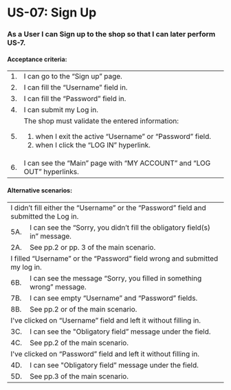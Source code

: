 # US-07: Sign Up

### As a User I can Sign up to the shop so that I can later perform US-7.

#### **Acceptance criteria:**

<table>
    <tr>
        <td>1.</td>
        <td> I can go to the “Sign up” page.</td>
    </tr>
    <tr>
        <td>2.</td>
        <td>I can fill the “Username” field in.</td>
    </tr>
    <tr>
        <td>3.</td>
        <td>I can fill the “Password” field in.</td>
    </tr>
    <tr>
        <td>4.</td>
        <td> I can submit my Log in.</td>
    </tr>
    <tr>
        <td>5.</td>
        <td> The shop must validate the entered information:
            <ol>
                <li>when I exit the active “Username” or “Password” field.</li>
                <li>when I click the “LOG IN” hyperlink. </li>
            </ol></td>
    </tr>
<tr>
        <td>6.</td>
        <td>I can see the “Main” page with “MY ACCOUNT” and “LOG OUT” hyperlinks.</td>
    </tr>
</table>

#### **Alternative scenarios:**

<table>
    <tr>
        <td colspan="2">
I didn’t fill either the “Username” or the “Password” field and submitted the Log in.</td>
    </tr>
    <tr>
        <td>5A.</td>
        <td> I can see the “Sorry, you didn’t fill the obligatory field(s) in” message.</td>
    </tr>
    <tr>
        <td>2A.</td>
        <td>See pp.2 or pp. 3 of the main scenario.</td>
    </tr>
    <tr>
        <td colspan="2"> I filled “Username” or the “Password” field wrong and submitted my log in. </td>
    </tr>
    <tr>
        <td>6B.</td>
        <td> I can see the message “Sorry, you filled in something wrong” message.</td>
    </tr>
    <tr>
        <td>7B.</td>
        <td>I can see empty “Username” and “Password” fields. </td>
    </tr>
       <tr>
        <td>8B.</td>
        <td>See pp.2 or of the main scenario.</td>
    </tr>
    <tr>
        <td colspan="2"> I've clicked on “Username” field and left it without filling in. </td>
    </tr>
    <tr>
        <td>3C.</td>
        <td>I can see the "Obligatory field” message under the field.</td>
    </tr>
    <tr>
        <td>4C.</td>
        <td>See pp.2 of the main scenario.</td>
    </tr>
<tr>
        <td colspan="2"> I've clicked on “Password” field and left it without filling in. </td>
    </tr>
    <tr>
        <td>4D.</td>
        <td> I can see "Obligatory field” message under the field.</td>
    </tr>
    <tr>
        <td>5D.</td>
        <td>See pp.3 of the main scenario.</td>
    </tr>
</table>